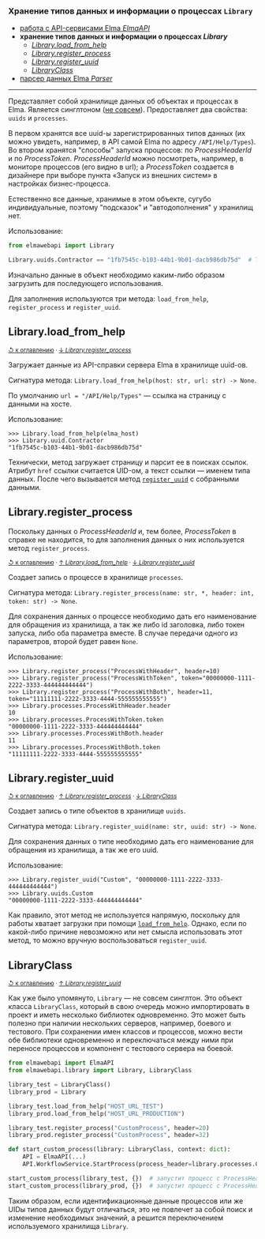 ### Хранение типов данных и информации о процессах `Library`


- [работа с API-сервисами Elma _ElmaAPI_](services.md)
- **хранение типов данных и информации о процессах _Library_**
  - [_Library.load_from_help_](#libraryload_from_help)
  - [_Library.register_process_](#libraryregister_process)
  - [_Library.register_uuid_](#libraryregister_uuid)
  - [_LibraryClass_](#libraryclass)
- [парсер данных Elma _Parser_](parser.md)

---

Представляет собой хранилище данных об объектах и процессах в Elma. Является синглтоном ([не совсем](#libraryclass)).
Предоставляет два свойства: `uuids` и `processes`.

В первом хранятся все uuid-ы зарегистрированных типов данных (их можно увидеть, например, в API самой Elma по адресу
`/API/Help/Types`). Во втором хранятся "способы" запуска процессов: по _ProcessHeaderId_ и по _ProcessToken_.
_ProcessHeaderId_ можно посмотреть, например, в мониторе процессов (его видно в url); а _ProcessToken_ создается в
дизайнере при выборе пункта «Запуск из внешних систем» в настройках бизнес-процесса.

Естественно все данные, хранимые в этом объекте, сугубо индивидуальные, поэтому "подсказок" и "автодополнения" у
хранилищ нет.

Использование:

```python
from elmawebapi import Library

Library.uuids.Contractor == "1fb7545c-b103-44b1-9b01-dacb986db75d"  # True
```

Изначально данные в объект необходимо каким-либо образом загрузить для последующего использования.

Для заполнения используются три метода: `load_from_help`, `register_process` и `register_uuid`.


## Library.load_from_help

<sub>[↺ к оглавлению](#-------library)
· [↓ _Library.register_process_](#libraryregister_process)
</sub>

Загружает данные из API-справки сервера Elma в хранилище uuid-ов.

Сигнатура метода: `Library.load_from_help(host: str, url: str) -> None`.

По умолчанию `url = "/API/Help/Types"` — ссылка на страницу с данными на хосте.

Использование:
```pycon
>>> Library.load_from_help(elma_host)
>>> Library.uuid.Contractor
"1fb7545c-b103-44b1-9b01-dacb986db75d"
```

Технически, метод загружает страницу и парсит ее в поисках ссылок. Атрибут `href` ссылки считается UID-ом, а текст
ссылки — именем типа данных. После чего вызывается метод [`register_uuid`](#libraryregister_uuid) с собранными
данными.


## Library.register_process

Поскольку данных о _ProcessHeaderId_ и, тем более, _ProcessToken_ в справке не находится, то для заполнения данных
о них используется метод `register_process`.

<sub>[↺ к оглавлению](#-------library)
· [↑ _Library.load_from_help_](#libraryload_from_help)
· [↓ _Library.register_uuid_](#libraryregister_uuid)
</sub>

Создает запись о процессе в хранилище `processes`.

Сигнатура метода: `Library.register_process(name: str, *, header: int, token: str) -> None`.

Для сохранения данных о процессе необходимо дать его наименование для обращения из хранилища, а так же либо id
заголовка, либо токен запуска, либо оба параметра вместе. В случае передачи одного из параметров, второй будет равен
`None`.

Использование:
```pycon
>>> Library.register_process("ProcessWithHeader", header=10)
>>> Library.register_process("ProcessWithToken", token="00000000-1111-2222-3333-444444444444")
>>> Library.register_process("ProcessWithBoth", header=11, token="11111111-2222-3333-4444-555555555555")
>>> Library.processes.ProcessWithHeader.header
10
>>> Library.processes.ProcessWithToken.token
"00000000-1111-2222-3333-444444444444"
>>> Library.processes.ProcessWithBoth.header
11
>>> Library.processes.ProcessWithBoth.token
"11111111-2222-3333-4444-555555555555"
```


## Library.register_uuid

<sub>[↺ к оглавлению](#-------library)
· [↑ _Library.register_process_](#libraryregister_process)
· [↓ _LibraryClass_](#libraryclass)
</sub>

Создает запись о типе объектов в хранилище `uuids`.

Сигнатура метода: `Library.register_uuid(name: str, uuid: str) -> None`.

Для сохранения данных о типе необходимо дать его наименование для обращения из хранилища, а так же его uuid.

Использование:
```pycon
>>> Library.register_uuid("Custom", "00000000-1111-2222-3333-444444444444")
>>> Library.uuids.Custom
"00000000-1111-2222-3333-444444444444"
```

Как правило, этот метод не используется напрямую, поскольку для работы хватает загрузки при помощи
[`load_from_help`](#libraryload_from_help). Однако, если по какой-либо причине невозможно или нет смысла использовать
этот метод, то можно вручную воспользоваться `register_uuid`.


## LibraryClass

<sub>[↺ к оглавлению](#-------library)
· [↑ _Library.register_uuid_](#libraryregister_uuid)
</sub>

Как уже было упомянуто, `Library` — не совсем синглтон. Это объект класса `LibraryClass`, который в свою очередь можно
импортировать в проект и иметь несколько библиотек одновременно. Это может быть полезно при наличии нескольких
серверов, например, боевого и тестового. При сохранении имен классов и процессов, можно вести обе библиотеки
одновременно и переключаться между ними при переносе процессов и компонент с тестового сервера на боевой.

```python
from elmawebapi import ElmaAPI
from elmawebapi.library import Library, LibraryClass

library_test = LibraryClass()
library_prod = Library

library_test.load_from_help("HOST_URL_TEST")
library_prod.load_from_help("HOST_URL_PRODUCTION")

library_test.register_process("CustomProcess", header=20)
library_prod.register_process("CustomProcess", header=32)

def start_custom_process(library: LibraryClass, context: dict):
    API = ElmaAPI(...)
    API.WorkflowService.StartProcess(process_header=library.processes.CustomProcess, context=context)

start_custom_process(library_test, {})  # запустит процесс с ProcessHeaderId = 20
start_custom_process(library_prod, {})  # запустит процесс с ProcessHeaderId = 32
```

Таким образом, если идентификационные данные процессов или же UIDы типов данных будут отличаться, это не повлечет за
собой поиск и изменение необходимых значений, а решится переключением используемого хранилища `Library`.

